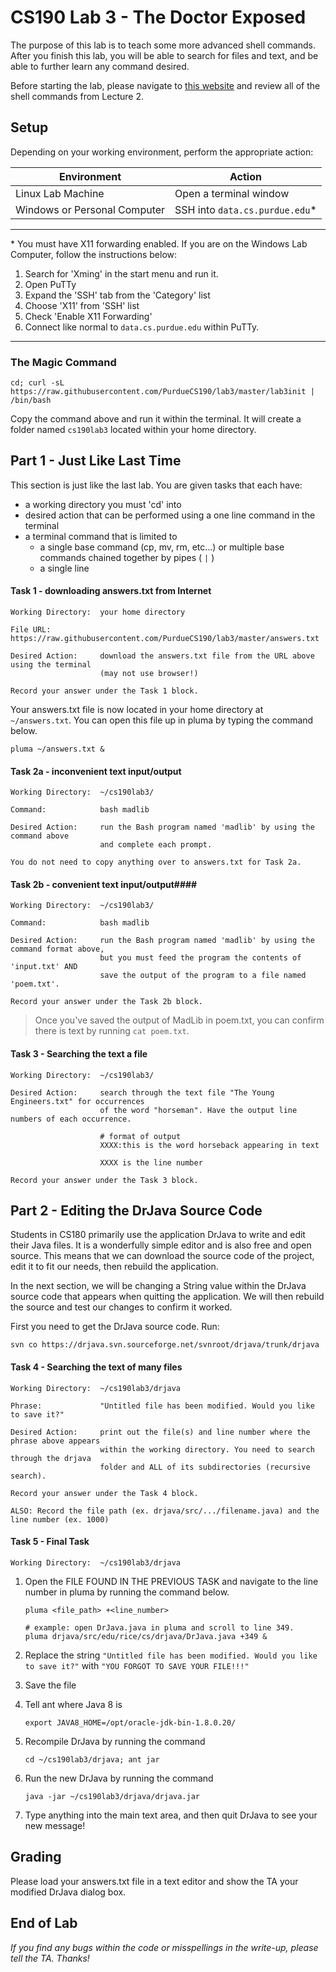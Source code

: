 # CS190 Lab 3 - The Doctor Exposed #

The purpose of this lab is to teach some more advanced shell commands. After you finish this lab, you will be able to search for files and text, and be able to further learn any command desired.

Before starting the lab, please navigate to [this website](https://github.com/PurdueCS190/syllabus/blob/master/lecture02-more-terminal.md) and review all of the shell commands from Lecture 2.

## Setup ##

Depending on your working environment, perform the appropriate action:

| Environment   | Action        |
| ------------- | ------------- |
| Linux Lab Machine            | Open a terminal window        |
| Windows or Personal Computer | SSH into `data.cs.purdue.edu`*  |

----

\* You must have X11 forwarding enabled. If you are on the Windows Lab Computer, follow the instructions below:

1. Search for 'Xming' in the start menu and run it.
2. Open PuTTy
3. Expand the 'SSH' tab from the 'Category' list
4. Choose 'X11' from 'SSH' list
5. Check 'Enable X11 Forwarding'
6. Connect like normal to `data.cs.purdue.edu` within PuTTy.

----

### The Magic Command ###
	cd; curl -sL https://raw.githubusercontent.com/PurdueCS190/lab3/master/lab3init | /bin/bash

Copy the command above and run it within the terminal. It will create a folder named `cs190lab3` located within your home directory.


## Part 1 - Just Like Last Time ##

This section is just like the last lab. You are given tasks that each have:

- a working directory you must 'cd' into
- desired action that can be performed using a one line command in the terminal
- a terminal command that is limited to
    - a single base command (cp, mv, rm, etc...) or multiple base commands chained together by pipes ( `|` )
    - a single line

#### Task 1 - downloading answers.txt from Internet ####

    Working Directory:  your home directory

    File URL:           https://raw.githubusercontent.com/PurdueCS190/lab3/master/answers.txt

    Desired Action:     download the answers.txt file from the URL above using the terminal
                        (may not use browser!)

    Record your answer under the Task 1 block.

Your answers.txt file is now located in your home directory at `~/answers.txt`. You can open this file up in pluma by typing the command below.

    pluma ~/answers.txt &

#### Task 2a - inconvenient text input/output ####

    Working Directory:  ~/cs190lab3/

    Command:            bash madlib

    Desired Action:     run the Bash program named 'madlib' by using the command above
                        and complete each prompt.

    You do not need to copy anything over to answers.txt for Task 2a.

#### Task 2b - convenient text input/output####

    Working Directory:  ~/cs190lab3/

    Command:            bash madlib

    Desired Action:     run the Bash program named 'madlib' by using the command format above,
                        but you must feed the program the contents of 'input.txt' AND
                        save the output of the program to a file named 'poem.txt'.

    Record your answer under the Task 2b block.

> Once you've saved the output of MadLib in poem.txt, you can confirm there is text by
> running `cat poem.txt`.

#### Task 3 - Searching the text a file ####

    Working Directory:  ~/cs190lab3/

    Desired Action:     search through the text file "The Young Engineers.txt" for occurrences
                        of the word "horseman". Have the output line numbers of each occurrence.

                        # format of output
                        XXXX:this is the word horseback appearing in text

                        XXXX is the line number

    Record your answer under the Task 3 block.


## Part 2 - Editing the DrJava Source Code ##

Students in CS180 primarily use the application DrJava to write and edit their Java files. It is a wonderfully simple editor and is also free and open source. This means that we can download the source code of the project, edit it to fit our needs, then rebuild the application.

In the next section, we will be changing a String value within the DrJava source code that appears when quitting the application. We will then rebuild the source and test our changes to confirm it worked.


First you need to get the DrJava source code. Run:

    svn co https://drjava.svn.sourceforge.net/svnroot/drjava/trunk/drjava


#### Task 4 - Searching the text of many files ####

    Working Directory:  ~/cs190lab3/drjava

    Phrase:             "Untitled file has been modified. Would you like to save it?"

    Desired Action:     print out the file(s) and line number where the phrase above appears
                        within the working directory. You need to search through the drjava
                        folder and ALL of its subdirectories (recursive search).

    Record your answer under the Task 4 block.

    ALSO: Record the file path (ex. drjava/src/.../filename.java) and the line number (ex. 1000)

#### Task 5 - Final Task ####

    Working Directory:  ~/cs190lab3/drjava

1. Open the FILE FOUND IN THE PREVIOUS TASK and navigate to the line number in pluma by running the command below.
    ```
    pluma <file_path> +<line_number>

    # example: open DrJava.java in pluma and scroll to line 349.
    pluma drjava/src/edu/rice/cs/drjava/DrJava.java +349 &
    ```

2. Replace the string `"Untitled file has been modified. Would you like to save it?"` with `"YOU FORGOT TO SAVE YOUR FILE!!!"`
3. Save the file
4. Tell ant where Java 8 is

    ```
    export JAVA8_HOME=/opt/oracle-jdk-bin-1.8.0.20/
    ```

5. Recompile DrJava by running the command

    ```
    cd ~/cs190lab3/drjava; ant jar
    ```

6. Run the new DrJava by running the command

    ```
    java -jar ~/cs190lab3/drjava/drjava.jar
    ```

7. Type anything into the main text area, and then quit DrJava to see your new message!


## Grading ##

Please load your answers.txt file in a text editor and show the TA your modified DrJava dialog box.


## End of Lab ##


*If you find any bugs within the code or misspellings in the write-up, please tell the TA. Thanks!*
